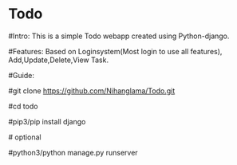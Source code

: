 # Todo

#Intro: This is a simple Todo webapp created using Python-django.

#Features: Based on Loginsystem(Most login to use all features), Add,Update,Delete,View Task.

#Guide:

#git clone https://github.com/Nihanglama/Todo.git

#cd todo

#pip3/pip install django

#<!-- python3/python makemigration --> optional

#python3/python manage.py runserver

